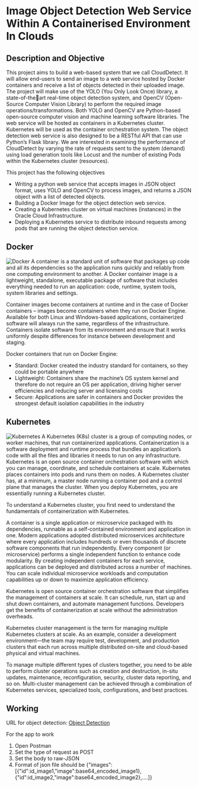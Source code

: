 # Image Object Detection Web Service Within A Containerised Environment In Clouds
## Description and Objective
This project aims to build a web-based system that we call CloudDetect. It will allow end-users to
send an image to a web service hosted by Docker containers and receive a list of objects detected in their
uploaded image. The project will make use of the YOLO (You Only Look Once) library, a state-of-theart real-time object detection system, and OpenCV (Open-Source Computer Vision Library) to perform
the required image operations/transformations. Both YOLO and OpenCV are Python-based open-source
computer vision and machine learning software libraries. The web service will be hosted as containers in a
Kubernetes cluster. Kubernetes will be used as the container orchestration system. The object detection
web service is also designed to be a RESTful API that can use Python’s Flask library. We are interested
in examining the performance of CloudDetect by varying the rate of requests sent to the system (demand)
using load generation tools like Locust and the number of existing Pods within the Kubernetes cluster
(resources).

This project has the following objectives
- Writing a python web service that accepts images in JSON object format, uses YOLO and OpenCV
to process images, and returns a JSON object with a list of detected objects.
- Building a Docker Image for the object detection web service.
- Creating a Kubernetes cluster on virtual machines (instances) in the Oracle Cloud Infrastructure.
- Deploying a Kubernetes service to distribute inbound requests among pods that are running the
object detection service.

## Docker
![Docker](https://www.docker.com/wp-content/uploads/2021/11/docker-containerized-appliction-blue-border_2.png)
A container is a standard unit of software that packages up code and all its dependencies so the application runs quickly and reliably from one computing environment to another. A Docker container image is a lightweight, standalone, executable package of software that includes everything needed to run an application: code, runtime, system tools, system libraries and settings.

Container images become containers at runtime and in the case of Docker containers – images become containers when they run on Docker Engine. Available for both Linux and Windows-based applications, containerized software will always run the same, regardless of the infrastructure. Containers isolate software from its environment and ensure that it works uniformly despite differences for instance between development and staging.

Docker containers that run on Docker Engine:
- Standard: Docker created the industry standard for containers, so they could be portable anywhere
- Lightweight: Containers share the machine’s OS system kernel and therefore do not require an OS per application, driving higher server efficiencies and reducing server and licensing costs
- Secure: Applications are safer in containers and Docker provides the strongest default isolation capabilities in the industry

## Kubernetes
![Kubernetes](https://images.ctfassets.net/w1bd7cq683kz/5Ex6830HzBPU5h8Ou8xQAB/2c948105fc10094348203bec6c1eab04/Kubernetes_20architecture_20diagram.png)
A Kubernetes (K8s) cluster is a group of computing nodes, or worker machines, that run containerized applications. Containerization is a software deployment and runtime process that bundles an application’s code with all the files and libraries it needs to run on any infrastructure. Kubernetes is an open source container orchestration software with which you can manage, coordinate, and schedule containers at scale. Kubernetes places containers into pods and runs them on nodes. A Kubernetes cluster has, at a minimum, a master node running a container pod and a control plane that manages the cluster. When you deploy Kubernetes, you are essentially running a Kubernetes cluster.

To understand a Kubernetes cluster, you first need to understand the fundamentals of containerization with Kubernetes. 

A container is a single application or microservice packaged with its dependencies, runnable as a self-contained environment and application in one. Modern applications adopted distributed microservices architecture where every application includes hundreds or even thousands of discrete software components that run independently. Every component (or microservice) performs a single independent function to enhance code modularity. By creating independent containers for each service, applications can be deployed and distributed across a number of machines. You can scale individual microservice workloads and computation capabilities up or down to maximize application efficiency.

Kubernetes is open source container orchestration software that simplifies the management of containers at scale. It can schedule, run, start up and shut down containers, and automate management functions. Developers get the benefits of containerization at scale without the administration overheads.

Kubernetes cluster management is the term for managing multiple Kubernetes clusters at scale. As an example, consider a development environment—the team may require test, development, and production clusters that each run across multiple distributed on-site and cloud-based physical and virtual machines.

To manage multiple different types of clusters together, you need to be able to perform cluster operations such as creation and destruction, in-situ updates, maintenance, reconfiguration, security, cluster data reporting, and so on. Multi-cluster management can be achieved through a combination of Kubernetes services, specialized tools, configurations, and best practices.

## Working
URL for object detection:
[Object Detection]()

For the app to work
1. Open Postman
2. Set the type of request as POST
3. Set the body to raw-JSON
4. Format of json file should be {"images":[{"id":id_image1,"image":base64_encoded_image1},{"id":id_image2,"image":base64_encoded_image2},....]}
